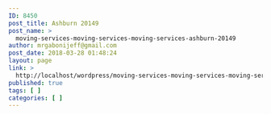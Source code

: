 ```yaml
---
ID: 8450
post_title: Ashburn 20149
post_name: >
  moving-services-moving-services-moving-services-ashburn-20149
author: mrgabonijeff@gmail.com
post_date: 2018-03-28 01:48:24
layout: page
link: >
  http://localhost/wordpress/moving-services-moving-services-moving-services-ashburn-20149/
published: true
tags: [ ]
categories: [ ]
---
```

